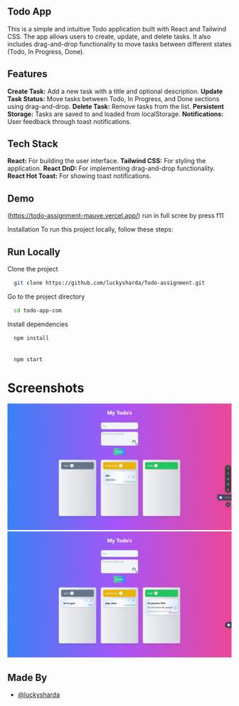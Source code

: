 ## Todo App

This is a simple and intuitive Todo application built with React and Tailwind CSS. The app allows users to create, update, and delete tasks. It also includes drag-and-drop functionality to move tasks between different states (Todo, In Progress, Done).

## Features

**Create Task:** Add a new task with a title and optional description.
**Update Task Status:** Move tasks between Todo, In Progress, and Done sections using drag-and-drop.
**Delete Task:** Remove tasks from the list.
**Persistent Storage:** Tasks are saved to and loaded from localStorage.
**Notifications:** User feedback through toast notifications.

## Tech Stack

**React:** For building the user interface.
**Tailwind CSS:** For styling the application.
**React DnD:** For implementing drag-and-drop functionality.
**React Hot Toast:** For showing toast notifications.

## Demo
(https://todo-assignment-mauve.vercel.app/)  run in full scree by press f11

Installation
To run this project locally, follow these steps:

## Run Locally

Clone the project

```bash
  git clone https://github.com/luckysharda/Todo-assignment.git
```

Go to the project directory

```bash
  cd todo-app-com
```

Install dependencies

```bash
  npm install
```

```bash

  npm start
```

# Screenshots

![](https://github.com/luckysharda/Todo-assignment/blob/main/screenshots/todoui.png)
![](https://github.com/luckysharda/Todo-assignment/blob/main/screenshots/todoui2.png)

## Made By

- [@luckysharda](https://github.com/luckysharda)
